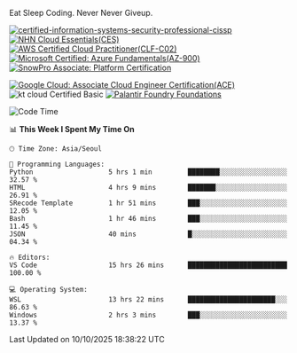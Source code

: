 Eat Sleep Coding.
Never Never Giveup.

[![certified-information-systems-security-professional-cissp](https://github.com/user-attachments/assets/d259884f-7f9a-4d80-a663-6968ead7464a)](https://www.credly.com/badges/f394a010-85a0-450b-9136-8043af01d71c/public_url)
[![NHN Cloud Essentials(CES)](https://github.com/user-attachments/assets/f405dcae-c923-424d-927f-e993bac10fa9)](https://www.nhncloud.com/kr/edu/certification/search)
[![AWS Certified Cloud Practitioner(CLF-C02)](https://github.com/user-attachments/assets/5199a6f5-42d5-4e70-b493-16c3fd42e691)](https://www.credly.com/badges/235e2b66-a782-4a21-ac77-ac4e42037113)
[![Microsoft Certified: Azure Fundamentals(AZ-900)](https://github.com/user-attachments/assets/7eb23f86-6311-42f9-83ab-166a25656710)](https://learn.microsoft.com/en-us/users/tiaz0128/credentials/ca6706271c8233ef)
[![SnowPro Associate: Platform Certification](https://github.com/user-attachments/assets/6b0ae8e7-175e-4b7d-917f-b7b2c6d67ef5)](https://achieve.snowflake.com/f4439c87-fed8-4ba2-a93c-291bdd46e434)

[![Google Cloud: Associate Cloud Engineer Certification(ACE)](https://github.com/user-attachments/assets/cfd997df-d382-484c-8760-6fa93a7d1d1f)](https://www.credly.com/earner/earned/share/1a52c593-93e4-470f-93ed-53d57051b28e)
![kt cloud Certified Basic](https://github.com/user-attachments/assets/3667eac4-3c22-4809-a869-f53a58ac35a7)
[![Palantir Foundry Foundations](https://github.com/user-attachments/assets/0c158db8-37c9-49dc-8243-caecba6d0163)](https://verify.skilljar.com/c/gqzrmw3x4y7i)


<!--START_SECTION:waka-->
![Code Time](http://img.shields.io/badge/Code%20Time-4%2C434%20hrs%2025%20mins-blue)

📊 **This Week I Spent My Time On** 

```text
🕑︎ Time Zone: Asia/Seoul

💬 Programming Languages: 
Python                   5 hrs 1 min         ████████░░░░░░░░░░░░░░░░░   32.57 % 
HTML                     4 hrs 9 mins        ███████░░░░░░░░░░░░░░░░░░   26.91 % 
SRecode Template         1 hr 51 mins        ███░░░░░░░░░░░░░░░░░░░░░░   12.05 % 
Bash                     1 hr 46 mins        ███░░░░░░░░░░░░░░░░░░░░░░   11.45 % 
JSON                     40 mins             █░░░░░░░░░░░░░░░░░░░░░░░░   04.34 % 

🔥 Editors: 
VS Code                  15 hrs 26 mins      █████████████████████████   100.00 % 

💻 Operating System: 
WSL                      13 hrs 22 mins      ██████████████████████░░░   86.63 % 
Windows                  2 hrs 3 mins        ███░░░░░░░░░░░░░░░░░░░░░░   13.37 % 
```


 Last Updated on 10/10/2025 18:38:22 UTC
<!--END_SECTION:waka-->

